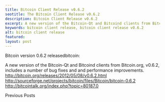 ```yaml
---
title: Bitcoin Client Release v0.6.2
seotitle: The Bitcoin Client Release v0.6.2
description: Bitcoin Client Release v0.6.2
excerpt: A new version of the Bitcoin-Qt and Bitcoind clients from Bitcoin.org, v0.6.2
keywords: bitcoin client release, bitcoin client release v0.6.2
alt: bitcoin client release
featured: 
layout: post
---
```

Bitcoin version 0.6.2 releasedbitcoin:

A new version of the Bitcoin-Qt and Bitcoind clients from Bitcoin.org, v0.6.2, includes a number of bug fixes and and performance improvements.
http://bitcoin.org/releases/2012/05/08/v0.6.2.html
http://sourceforge.net/projects/bitcoin/files/Bitcoin/bitcoin-0.6.2
http://bitcointalk.org/index.php?topic=80187.0

Previous Posts
